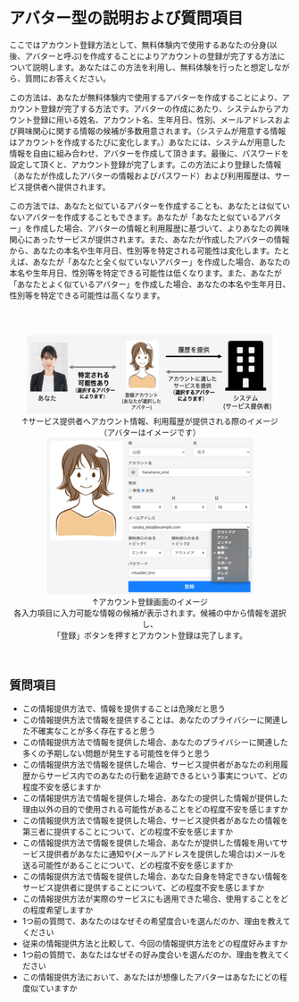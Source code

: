 # アバター型の説明および質問項目

ここではアカウント登録方法として、無料体験内で使用するあなたの分身(以後、アバターと呼ぶ)を作成することによりアカウントの登録が完了する方法について説明します。あなたはこの方法を利用し、無料体験を行ったと想定しながら、質問にお答えください。

この方法は、あなたが無料体験内で使用するアバターを作成することにより、アカウント登録が完了する方法です。アバターの作成にあたり、システムからアカウント登録に用いる姓名、アカウント名、生年月日、性別、メールアドレスおよび興味関心に関する情報の候補が多数用意されます。（システムが用意する情報はアカウントを作成するたびに変化します。）あなたには、システムが用意した情報を自由に組み合わせ、アバターを作成して頂きます。最後に、パスワードを設定して頂くと、アカウント登録が完了します。この方法により登録した情報（あなたが作成したアバターの情報およびパスワード）および利用履歴は、サービス提供者へ提供されます。

この方法では、あなたと似ているアバターを作成することも、あなたとは似ていないアバターを作成することもできます。あなたが「あなたと似ているアバター」を作成した場合、アバターの情報と利用履歴に基づいて、よりあなたの興味関心にあったサービスが提供されます。また、あなたが作成したアバターの情報から、あなたの本名や生年月日、性別等を特定される可能性は変化します。たとえば、あなたが「あなたと全く似ていないアバター」を作成した場合、あなたの本名や生年月日、性別等を特定できる可能性は低くなります。また、あなたが「あなたとよく似ているアバター」を作成した場合、あなたの本名や生年月日、性別等を特定できる可能性は高くなります。

<br><br>

<div align="center">
    <img class="featurette-image" src="アバター.png" width="440" height="140"><br>
    ↑サービス提供者へアカウント情報、利用履歴が提供される際のイメージ<br>（アバターはイメージです）
</div>


<div align="center">
    <img class="featurette-image" src="アバターイメージ.png" width="370" height="280"><br>
    ↑アカウント登録画面のイメージ<br>
    各入力項目に入力可能な情報の候補が表示されます。候補の中から情報を選択し、<br>「登録」ボタンを押すとアカウント登録は完了します。
</div>


<br>
<br>







## 質問項目
- この情報提供方法で、情報を提供することは危険だと思う
- この情報提供方法で情報を提供することは、あなたのプライバシーに関連した不確実なことが多く存在すると思う
- この情報提供方法で情報を提供した場合、あなたのプライバシーに関連した多くの予期しない問題が発生する可能性を伴うと思う
- この情報提供方法で情報を提供した場合、サービス提供者があなたの利用履歴からサービス内でのあなたの行動を追跡できるという事実について、どの程度不安を感じますか
- この情報提供方法で情報を提供した場合、あなたの提供した情報が提供した理由以外の目的で使用される可能性があることをどの程度不安を感じますか
- この情報提供方法で情報を提供した場合、サービス提供者があなたの情報を第三者に提供することについて、どの程度不安を感じますか
- この情報提供方法で情報を提供した場合、あなたが提供した情報を用いてサービス提供者があなたに通知や(メールアドレスを提供した場合は)メールを送る可能性があることについて、どの程度不安を感じますか
- この情報提供方法で情報を提供した場合、あなた自身を特定できない情報をサービス提供者に提供することについて、どの程度不安を感じますか
- この情報提供方法が実際のサービスにも適用できた場合、使用することをどの程度希望しますか
- 1つ前の質問で、あなたのはなぜその希望度合いを選んだのか、理由を教えてください
- 従来の情報提供方法と比較して、今回の情報提供方法をどの程度好みますか
- 1つ前の質問で、あなたはなぜその好み度合いを選んだのか、理由を教えてください
- この情報提供方法において、あなたはが想像したアバターはあなたにどの程度似ていますか